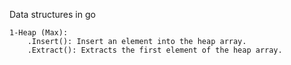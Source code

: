 Data structures in go

    1-Heap (Max):
        .Insert(): Insert an element into the heap array.  
        .Extract(): Extracts the first element of the heap array.